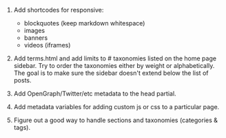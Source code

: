1. Add shortcodes for responsive:
    - blockquotes (keep markdown whitespace)
    - images
    - banners
    - videos (iframes)

2. Add terms.html and add limits to # taxonomies listed on the home page
   sidebar. Try to order the taxonomies either by weight or alphabetically. The
   goal is to make sure the sidebar doesn't extend below the list of posts.

3. Add OpenGraph/Twitter/etc metadata to the head partial.

4. Add metadata variables for adding custom js or css to a particular page.

5. Figure out a good way to handle sections and taxonomies (categories & tags).
